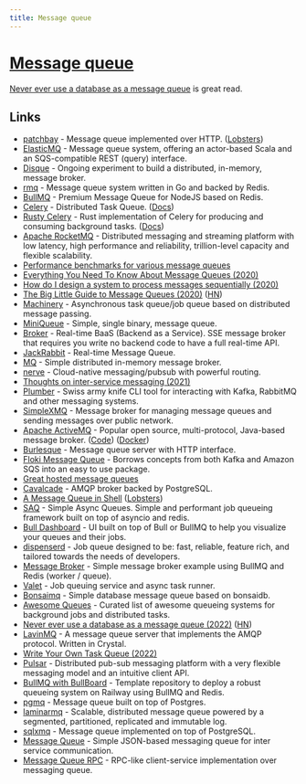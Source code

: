```yaml
---
title: Message queue
---
```


# [Message queue](https://en.wikipedia.org/wiki/Message_queue)

[Never ever use a database as a message queue](https://blog.chiselstrike.com/dear-application-developer-how-far-can-you-really-go-without-a-message-queue-d9e5385fab64) is great read.

## Links

- [patchbay](https://patchbay.pub/) - Message queue implemented over HTTP. ([Lobsters](https://lobste.rs/s/t8dsft/patchbay_poor_man_s_message_queue))
- [ElasticMQ](https://github.com/softwaremill/elasticmq) - Message queue system, offering an actor-based Scala and an SQS-compatible REST (query) interface.
- [Disque](https://github.com/antirez/disque-module) - Ongoing experiment to build a distributed, in-memory, message broker.
- [rmq](https://github.com/adjust/rmq) - Message queue system written in Go and backed by Redis.
- [BullMQ](https://github.com/taskforcesh/bullmq) - Premium Message Queue for NodeJS based on Redis.
- [Celery](https://github.com/celery/celery) - Distributed Task Queue. ([Docs](https://docs.celeryproject.org/en/stable/index.html))
- [Rusty Celery](https://github.com/rusty-celery/rusty-celery) - Rust implementation of Celery for producing and consuming background tasks. ([Docs](https://rusty-celery.github.io/))
- [Apache RocketMQ](https://github.com/apache/rocketmq) - Distributed messaging and streaming platform with low latency, high performance and reliability, trillion-level capacity and flexible scalability.
- [Performance benchmarks for various message queues](https://github.com/tylertreat/mq-benchmarking)
- [Everything You Need To Know About Message Queues (2020)](https://sunilkumarc.in/everything-you-need-to-know-about-message-queues)
- [How do I design a system to process messages sequentially (2020)](https://lobste.rs/s/w1bk6l/how_do_i_design_system_process_messages)
- [The Big Little Guide to Message Queues (2020)](https://sudhir.io/the-big-little-guide-to-message-queues/) ([HN](https://news.ycombinator.com/item?id=25591492))
- [Machinery](https://github.com/RichardKnop/machinery) - Asynchronous task queue/job queue based on distributed message passing.
- [MiniQueue](https://github.com/tomarrell/miniqueue) - Simple, single binary, message queue.
- [Broker](https://github.com/apibillme/broker) - Real-time BaaS (Backend as a Service). SSE message broker that requires you write no backend code to have a full real-time API.
- [JackRabbit](https://github.com/apibillme/jackrabbit) - Real-time Message Queue.
- [MQ](https://github.com/asim/mq) - Simple distributed in-memory message broker.
- [nerve](https://github.com/queer/singyeong) - Cloud-native messaging/pubsub with powerful routing.
- [Thoughts on inter-service messaging (2021)](https://b.amy.gg/thoughts-on-inter-service-messaging)
- [Plumber](https://github.com/batchcorp/plumber) - Swiss army knife CLI tool for interacting with Kafka, RabbitMQ and other messaging systems.
- [SimpleXMQ](https://github.com/simplex-chat/simplexmq) - Message broker for managing message queues and sending messages over public network.
- [Apache ActiveMQ](https://activemq.apache.org/) - Popular open source, multi-protocol, Java-based message broker. ([Code](https://github.com/apache/activemq)) ([Docker](https://github.com/disaster37/activemq))
- [Burlesque](https://github.com/KosyanMedia/burlesque) - Message queue server with HTTP interface.
- [Floki Message Queue](https://github.com/arthurprs/floki) - Borrows concepts from both Kafka and Amazon SQS into an easy to use package.
- [Great hosted message queues](https://twitter.com/jevakallio/status/1507367310352396320)
- [Cavalcade](https://github.com/palfrey/cavalcade) - AMQP broker backed by PostgreSQL.
- [A Message Queue in Shell](https://pencil.toast.cafe/wt2om7i8t7) ([Lobsters](https://lobste.rs/s/p2hlkz/message_queue_shell))
- [SAQ](https://github.com/tobymao/saq) - Simple Async Queues. Simple and performant job queueing framework built on top of asyncio and redis.
- [Bull Dashboard](https://github.com/felixmosh/bull-board) - UI built on top of Bull or BullMQ to help you visualize your queues and their jobs.
- [dispenserd](https://github.com/realtux/dispenserd) - Job queue designed to be: fast, reliable, feature rich, and tailored towards the needs of developers.
- [Message Broker](https://github.com/prodoxx/message-broker) - Simple message broker example using BullMQ and Redis (worker / queue).
- [Valet](https://github.com/svaloumas/valet) - Job queuing service and async task runner.
- [Bonsaimq](https://github.com/FlixCoder/bonsaimq) - Simple database message queue based on bonsaidb.
- [Awesome Queues](https://github.com/tonyhb/awesome-queues-jobs-and-tasks) - Curated list of awesome queueing systems for background jobs and distributed tasks.
- [Never ever use a database as a message queue (2022)](https://blog.chiselstrike.com/dear-application-developer-how-far-can-you-really-go-without-a-message-queue-d9e5385fab64) ([HN](https://news.ycombinator.com/item?id=32563909))
- [LavinMQ](https://github.com/cloudamqp/lavinmq) - A message queue server that implements the AMQP protocol. Written in Crystal.
- [Write Your Own Task Queue (2022)](https://danpalmer.me/2022-09-10-write-your-own-task-queue/)
- [Pulsar](https://github.com/apache/pulsar) - Distributed pub-sub messaging platform with a very flexible messaging model and an intuitive client API.
- [BullMQ with BullBoard](https://github.com/railwayapp-templates/fastify-bullmq) - Template repository to deploy a robust queueing system on Railway using BullMQ and Redis.
- [pgmq](https://github.com/adriangb/pgmq) - Message queue built on top of Postgres.
- [laminarmq](https://github.com/arindas/laminarmq) - Scalable, distributed message queue powered by a segmented, partitioned, replicated and immutable log.
- [sqlxmq](https://github.com/Diggsey/sqlxmq) - Message queue implemented on top of PostgreSQL.
- [Message Queue](https://github.com/imqueue/core) - Simple JSON-based messaging queue for inter service communication.
- [Message Queue RPC](https://github.com/imqueue/rpc) - RPC-like client-service implementation over messaging queue.
